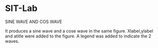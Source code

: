 # SIT-Lab
SINE WAVE AND COS WAVE

It produces a sine wave and a cose wave in the same figure.
Xlabel,ylabel and atitle were added to the figure.
A legend was added to indicate the 2 waves.
